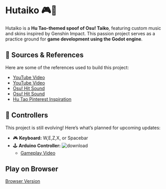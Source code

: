 # Hutaiko 🎮🎵

Hutaiko is a **Hu Tao-themed spoof of Osu! Taiko**, featuring custom music and skins inspired by Genshin Impact. This passion project serves as a practice ground for **game development using the Godot engine**.

## 🔗 Sources & References
Here are some of the references used to build this project:
- [YouTube Video](https://www.youtube.com/watch?v=lhrqsUZ45j8)
- [YouTube Video](https://www.youtube.com/watch?v=-F19D7OOkJk)
- [Osu! Hit Sound](https://www.myinstants.com/en/instant/osu-hit-sound-29289/)
- [Osu! Hit Sound](https://www.myinstants.com/en/instant/osu-hit-sound-29289/)
- [Hu Tao Pinterest Inspiration](https://ph.pinterest.com/pin/174444185560567223/)

## 🚀 Controllers
This project is still evolving! Here’s what’s planned for upcoming updates:
- 🎮 **Keyboard:** W,E,Z,X, or Spacebar
- 🕹️ **Arduino Controller:**
   ![download](https://github.com/user-attachments/assets/31612199-4aa3-45fd-a206-f8805bda2cae)
  - [Gameplay Video](https://www.instagram.com/reel/DJalQYsSVde/?utm_source=ig_web_copy_link&igsh=MzRlODBiNWFlZA==)


## Play on Browser
[Browser Version](https://kagzz.itch.io/hutaiko)
